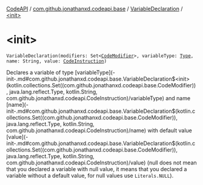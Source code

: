 [CodeAPI](../../index.md) / [com.github.jonathanxd.codeapi.base](../index.md) / [VariableDeclaration](index.md) / [&lt;init&gt;](.)

# &lt;init&gt;

`VariableDeclaration(modifiers: Set<`[`CodeModifier`](../-code-modifier/index.md)`>, variableType: `[`Type`](http://docs.oracle.com/javase/6/docs/api/java/lang/reflect/Type.html)`, name: String, value: `[`CodeInstruction`](../../com.github.jonathanxd.codeapi/-code-instruction.md)`)`

Declares a variable of type [variableType](-init-.md#com.github.jonathanxd.codeapi.base.VariableDeclaration$<init>(kotlin.collections.Set((com.github.jonathanxd.codeapi.base.CodeModifier)), java.lang.reflect.Type, kotlin.String, com.github.jonathanxd.codeapi.CodeInstruction)/variableType) and name [name](-init-.md#com.github.jonathanxd.codeapi.base.VariableDeclaration$<init>(kotlin.collections.Set((com.github.jonathanxd.codeapi.base.CodeModifier)), java.lang.reflect.Type, kotlin.String, com.github.jonathanxd.codeapi.CodeInstruction)/name) with default value [value](-init-.md#com.github.jonathanxd.codeapi.base.VariableDeclaration$<init>(kotlin.collections.Set((com.github.jonathanxd.codeapi.base.CodeModifier)), java.lang.reflect.Type, kotlin.String, com.github.jonathanxd.codeapi.CodeInstruction)/value) (null does not
mean that you declared a variable with null value, it means that you declared a variable without a default value,
for null values use `Literals.NULL`).

